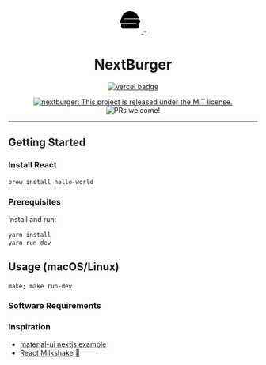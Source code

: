 <p align="center">
  <a href="https://nextburger.now.sh" target="_blank">
    <img src="./nextburger.svg" height="55px" alt="vercel badge">
  </a>
  <sub>&trade;</sub>
</p>

<h1 align="center">
  NextBurger
</h1>

<p align="center">
  <a href="https://vercel.com/dashboard/fues/projects" target="_blank">
    <img src="https://assets.vercel.com/image/upload/front/favicon/round-2/144x144.png" height="24px" alt="vercel badge">
  </a>
</p>

<p align="center">
  <a href="https://github.com/fuesorg/nextburger/blob/master/LICENSE">
    <img src="https://img.shields.io/badge/license-MIT-blue.svg" alt="nextburger: This project is released under the MIT license." />
  </a>
  <img src="https://img.shields.io/badge/PRs-welcome-brightgreen.svg" alt="PRs welcome!" />
</p>

---

## Getting Started

### Install React

```
brew install hello-world
```

### Prerequisites

Install and run:

```
yarn install
yarn run dev
```


## Usage (macOS/Linux)

```
make; make run-dev
```

### Software Requirements

### Inspiration

- [material-ui nextjs example](https://github.com/mui-org/material-ui/tree/master/examples/nextjs)
- [React Milkshake 🥤](https://www.reactmilkshake.com)